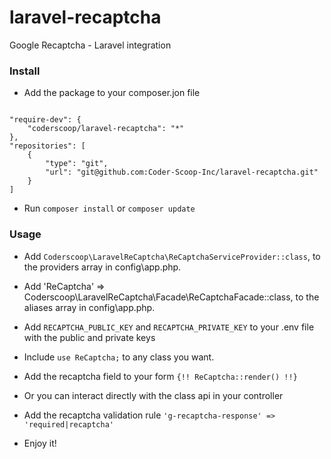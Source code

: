 # laravel-recaptcha
Google Recaptcha - Laravel integration

### Install

 - Add the package to your composer.jon file

```

"require-dev": {
    "coderscoop/laravel-recaptcha": "*"
},
"repositories": [
    {
        "type": "git",
        "url": "git@github.com:Coder-Scoop-Inc/laravel-recaptcha.git"
    }
]

```

 - Run `composer install` or `composer update`

### Usage

 - Add `Coderscoop\LaravelReCaptcha\ReCaptchaServiceProvider::class`, to the providers array in config\app.php.

 - Add 'ReCaptcha' => Coderscoop\LaravelReCaptcha\Facade\ReCaptchaFacade::class, to the aliases array in config\app.php.

 - Add `RECAPTCHA_PUBLIC_KEY` and `RECAPTCHA_PRIVATE_KEY` to your .env file with the public and private keys

 - Include `use ReCaptcha;` to any class you want.

 - Add the recaptcha field to your form `{!! ReCaptcha::render() !!}`
 
 - Or you can interact directly with the class api in your controller

 - Add the recaptcha validation rule `'g-recaptcha-response' => 'required|recaptcha'`

 - Enjoy it!
